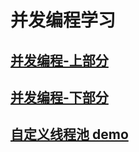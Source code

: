 # 并发编程学习

## [并发编程-上部分](并发编程-上部分/REAMDME.md)

## [并发编程-下部分](并发编程-下部分/README.md)



##  [自定义线程池 demo](custom_threadpool.md) 




